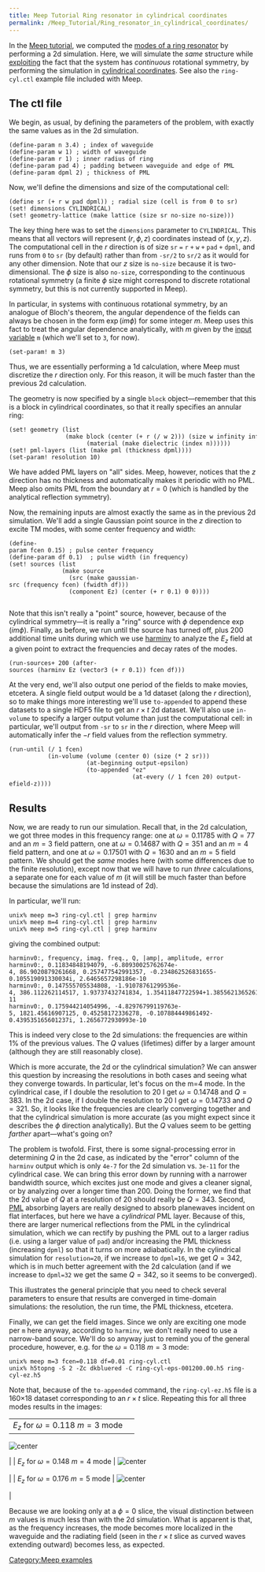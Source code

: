 ```yaml
---
title: Meep Tutorial Ring resonator in cylindrical coordinates
permalink: /Meep_Tutorial/Ring_resonator_in_cylindrical_coordinates/
---
```


In the [Meep tutorial](Meep_Tutorial.md), we computed the [modes of a ring resonator](Meep_Tutorial#Modes_of_a_ring_resonator.md) by performing a 2d simulation. Here, we will simulate the *same* structure while [exploiting](Exploiting_symmetry_in_Meep.md) the fact that the system has *continuous* rotational symmetry, by performing the simulation in [cylindrical coordinates](Cylindrical_coordinates_in_Meep.md). See also the `ring-cyl.ctl` example file included with Meep.

The ctl file
------------

We begin, as usual, by defining the parameters of the problem, with exactly the same values as in the 2d simulation.

```
(define-param n 3.4) ; index of waveguide
(define-param w 1) ; width of waveguide
(define-param r 1) ; inner radius of ring
(define-param pad 4) ; padding between waveguide and edge of PML
(define-param dpml 2) ; thickness of PML
```


Now, we'll define the dimensions and size of the computational cell:

```
(define sr (+ r w pad dpml)) ; radial size (cell is from 0 to sr)
(set! dimensions CYLINDRICAL)
(set! geometry-lattice (make lattice (size sr no-size no-size)))
```


The key thing here was to set the `dimensions` parameter to `CYLINDRICAL`. This means that all vectors will represent $(r,\phi,z)$ coordinates instead of $(x,y,z)$. The computational cell in the $r$ direction is of size `sr` `=` `r` `+` `w` `+` `pad` `+` `dpml`, and runs from `0` to `sr` (by default) rather than from `-sr/2` to `sr/2` as it would for any other dimension. Note that our $z$ size is `no-size` because it is two-dimensional. The $\phi$ size is also `no-size`, corresponding to the continuous rotational symmetry (a finite $\phi$ size might correspond to discrete rotational symmetry, but this is not currently supported in Meep).

In particular, in systems with continuous rotational symmetry, by an analogue of Bloch's theorem, the angular dependence of the fields can always be chosen in the form $\exp(i m \phi)$ for some integer $m$. Meep uses this fact to treat the angular dependence analytically, with $m$ given by the [input variable](Meep_Reference#Input_variables.md) `m` (which we'll set to `3`, for now).

```
(set-param! m 3)
```


Thus, we are essentially performing a 1d calculation, where Meep must discretize the $r$ direction only. For this reason, it will be much faster than the previous 2d calculation.

The geometry is now specified by a single `block` object—remember that this is a block in cylindrical coordinates, so that it really specifies an annular ring:

```
(set! geometry (list
                (make block (center (+ r (/ w 2))) (size w infinity infinity)
                      (material (make dielectric (index n))))))
(set! pml-layers (list (make pml (thickness dpml))))
(set-param! resolution 10)
```


We have added PML layers on "all" sides. Meep, however, notices that the $z$ direction has no thickness and automatically makes it periodic with no PML. Meep also omits PML from the boundary at $r=0$ (which is handled by the analytical reflection symmetry).

Now, the remaining inputs are almost exactly the same as in the previous 2d simulation. We'll add a single Gaussian point source in the $z$ direction to excite TM modes, with some center frequency and width:

```
(define-param fcen 0.15) ; pulse center frequency                            
(define-param df 0.1)  ; pulse width (in frequency) 
(set! sources (list
               (make source
                 (src (make gaussian-src (frequency fcen) (fwidth df)))
                 (component Ez) (center (+ r 0.1) 0 0))))
              
```


Note that this isn't really a "point" source, however, because of the cylindrical symmetry—it is really a "ring" source with $\phi$ dependence $\exp(i m \phi)$. Finally, as before, we run until the source has turned off, plus 200 additional time units during which we use [harminv](http://ab-initio.mit.edu/wiki/index.php/harminv) to analyze the $E_z$ field at a given point to extract the frequencies and decay rates of the modes.

```
(run-sources+ 200 (after-sources (harminv Ez (vector3 (+ r 0.1)) fcen df)))
```


At the very end, we'll also output one period of the fields to make movies, etcetera. A single field output would be a 1d dataset (along the $r$ direction), so to make things more interesting we'll use `to-appended` to append these datasets to a single HDF5 file to get an $r \times t$ 2d dataset. We'll also use `in-volume` to specify a larger output volume than just the computational cell: in particular, we'll output from `-sr` to `sr` in the $r$ direction, where Meep will automatically infer the $-r$ field values from the reflection symmetry.

```
(run-until (/ 1 fcen) 
           (in-volume (volume (center 0) (size (* 2 sr)))
                      (at-beginning output-epsilon)
                      (to-appended "ez" 
                                   (at-every (/ 1 fcen 20) output-efield-z))))
```


Results
-------

Now, we are ready to run our simulation. Recall that, in the 2d calculation, we got three modes in this frequency range: one at $\omega=0.11785$ with $Q=77$ and an $m=3$ field pattern, one at $\omega=0.14687$ with $Q=351$ and an $m=4$ field pattern, and one at $\omega=0.17501$ with $Q=1630$ and an $m=5$ field pattern. We should get the *same* modes here (with some differences due to the finite resolution), except now that we will have to run *three* calculations, a separate one for each value of $m$ (it will still be much faster than before because the simulations are 1d instead of 2d).

In particular, we'll run:

```
unix% meep m=3 ring-cyl.ctl | grep harminv
unix% meep m=4 ring-cyl.ctl | grep harminv
unix% meep m=5 ring-cyl.ctl | grep harminv
```


giving the combined output:

```
harminv0:, frequency, imag. freq., Q, |amp|, amplitude, error
harminv0:, 0.11834848194079, -6.80930025762674e-4, 86.9020879261668, 0.257477542991357, -0.234862526831655-0.105519091330034i, 2.6465657298186e-10
harminv0:, 0.147555705534808, -1.91078761299536e-4, 386.112262114517, 1.93737432741834, 1.35411847722594+1.38556213652616i, 2.73521325130449e-11
harminv0:, 0.175944214054996, -4.82976799119763e-5, 1821.45616907125, 0.45258172336278, -0.107884449861492-0.439535165601237i, 1.2656772930993e-10
```


This is indeed very close to the 2d simulations: the frequencies are within 1% of the previous values. The $Q$ values (lifetimes) differ by a larger amount (although they are still reasonably close).

Which is more accurate, the 2d or the cylindrical simulation? We can answer this question by increasing the resolutions in both cases and seeing what they converge towards. In particular, let's focus on the m=4 mode. In the cylindrical case, if I double the resolution to 20 I get $\omega=0.14748$ and $Q=383$. In the 2d case, if I double the resolution to 20 I get $\omega=0.14733$ and $Q=321$. So, it looks like the frequencies are clearly converging together and that the cylindrical simulation is more accurate (as you might expect since it describes the $\phi$ direction analytically). But the $Q$ values seem to be getting *farther* apart—what's going on?

The problem is twofold. First, there is some signal-processing error in determining $Q$ in the 2d case, as indicated by the "error" column of the `harminv` output which is only `4e-7` for the 2d simulation vs. `3e-11` for the cylindrical case. We can bring this error down by running with a narrower bandwidth source, which excites just one mode and gives a cleaner signal, or by analyzing over a longer time than 200. Doing the former, we find that the 2d value of $Q$ at a resolution of 20 should really be $Q=343$. Second, [PML](Perfectly_matched_layer.md) absorbing layers are really designed to absorb planewaves incident on flat interfaces, but here we have a *cylindrical* PML layer. Because of this, there are larger numerical reflections from the PML in the cylindrical simulation, which we can rectify by pushing the PML out to a larger radius (i.e. using a larger value of `pad`) and/or increasing the PML thickness (increasing `dpml`) so that it turns on more adiabatically. In the cylindrical simulation for `resolution=20`, if we increase to `dpml=16`, we get $Q=342$, which is in much better agreement with the 2d calculation (and if we increase to `dpml=32` we get the same $Q=342$, so it seems to be converged).

This illustrates the general principle that you need to check several parameters to ensure that results are converged in time-domain simulations: the resolution, the run time, the PML thickness, etcetera.

Finally, we can get the field images. Since we only are exciting one mode per `m` here anyway, according to `harminv`, we don't really need to use a narrow-band source. We'll do so anyway just to remind you of the general procedure, however, e.g. for the $\omega=0.118$ $m=3$ mode:

```
unix% meep m=3 fcen=0.118 df=0.01 ring-cyl.ctl
unix% h5topng -S 2 -Zc dkbluered -C ring-cyl-eps-001200.00.h5 ring-cyl-ez.h5
```


Note that, because of the `to-appended` command, the `ring-cyl-ez.h5` file is a 160×18 dataset corresponding to an $r \times t$ slice. Repeating this for all three modes results in the images:

|                                           |                                                   |
|-------------------------------------------|---------------------------------------------------|
| $E_z$ for $\omega=0.118$ $m=3$ mode | 
![center](images/Ring-cyl-ez-0.118.png)

 |
| $E_z$ for $\omega=0.148$ $m=4$ mode | 
![center](images/Ring-cyl-ez-0.148.png)

 |
| $E_z$ for $\omega=0.176$ $m=5$ mode | 
![center](images/Ring-cyl-ez-0.176.png)

 |

Because we are looking only at a $\phi=0$ slice, the visual distinction between $m$ values is much less than with the 2d simulation. What is apparent is that, as the frequency increases, the mode becomes more localized in the waveguide and the radiating field (seen in the $r \times t$ slice as curved waves extending outward) becomes less, as expected.

[Category:Meep examples](Meep_examples.md)
